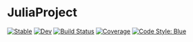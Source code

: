 # JuliaProject

[![Stable](https://img.shields.io/badge/docs-stable-blue.svg)](https://Maelstrom6.github.io/JuliaProject.jl/stable)
[![Dev](https://img.shields.io/badge/docs-dev-blue.svg)](https://Maelstrom6.github.io/JuliaProject.jl/dev)
[![Build Status](https://github.com/Maelstrom6/JuliaProject.jl/actions/workflows/CI.yml/badge.svg?branch=master)](https://github.com/Maelstrom6/JuliaProject.jl/actions/workflows/CI.yml?query=branch%3Amaster)
[![Coverage](https://codecov.io/gh/Maelstrom6/JuliaProject.jl/branch/master/graph/badge.svg)](https://codecov.io/gh/Maelstrom6/JuliaProject.jl)
[![Code Style: Blue](https://img.shields.io/badge/code%20style-blue-4495d1.svg)](https://github.com/invenia/BlueStyle)
